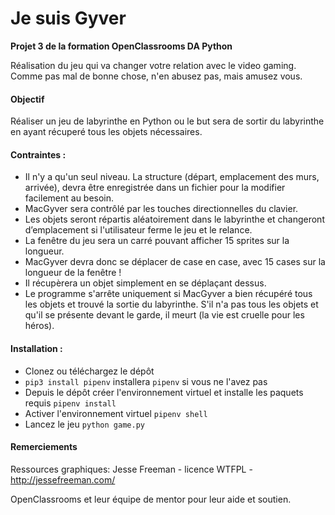 # Je suis Gyver
**Projet 3 de la formation OpenClassrooms DA Python**

Réalisation du jeu qui va changer votre relation avec le video gaming. Comme pas mal de bonne chose, n'en abusez pas, mais amusez vous.

#### Objectif
Réaliser un jeu de labyrinthe en Python ou le but sera de sortir du labyrinthe en ayant récuperé tous les objets nécessaires.
 
#### Contraintes :
- Il n'y a qu'un seul niveau. La structure (départ, emplacement des murs, arrivée), devra être enregistrée dans un fichier pour la modifier facilement au besoin.
- MacGyver sera contrôlé par les touches directionnelles du clavier.
- Les objets seront répartis aléatoirement dans le labyrinthe et changeront d’emplacement si l'utilisateur ferme le jeu et le relance.
- La fenêtre du jeu sera un carré pouvant afficher 15 sprites sur la longueur.
- MacGyver devra donc se déplacer de case en case, avec 15 cases sur la longueur de la fenêtre !
- Il récupèrera un objet simplement en se déplaçant dessus.
- Le programme s'arrête uniquement si MacGyver a bien récupéré tous les objets et trouvé la sortie du labyrinthe. S'il n'a pas tous les objets et qu'il se présente devant le garde, il meurt (la vie est cruelle pour les héros).

#### Installation :
- Clonez ou téléchargez le dépôt
- `pip3 install pipenv` installera `pipenv` si vous ne l'avez pas
- Depuis le dépôt créer l'environnement virtuel et installe les paquets requis `pipenv install`
- Activer l'environnement virtuel `pipenv shell`
- Lancez le jeu `python game.py`


#### Remerciements
Ressources graphiques: Jesse Freeman - licence WTFPL - http://jessefreeman.com/

OpenClassrooms et leur équipe de mentor pour leur aide et soutien.